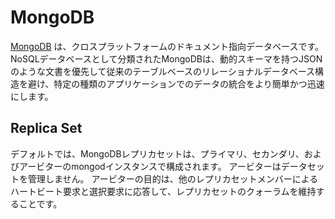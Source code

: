 # MongoDB

[MongoDB](https://www.mongodb.com/) は、クロスプラットフォームのドキュメント指向データベースです。 NoSQLデータベースとして分類されたMongoDBは、動的スキーマを持つJSONのような文書を優先して従来のテーブルベースのリレーショナルデータベース構造を避け、特定の種類のアプリケーションでのデータの統合をより簡単かつ迅速にします。

## Replica Set

デフォルトでは、MongoDBレプリカセットは、プライマリ、セカンダリ、およびアービターのmongodインスタンスで構成されます。 アービターはデータセットを管理しません。 アービターの目的は、他のレプリカセットメンバーによるハートビート要求と選択要求に応答して、レプリカセットのクォーラムを維持することです。
